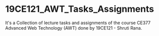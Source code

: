 # 19CE121_AWT_Tasks_Assignments
 It's a Collection of lecture tasks and assignments of the course CE377 Advanced Web Technology (AWT) done by 19CE121 - Shruti Rana.
